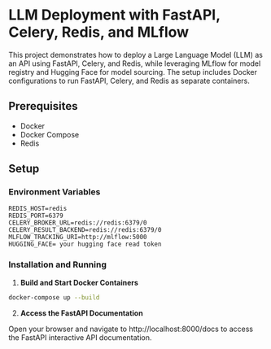 # LLM Deployment with FastAPI, Celery, Redis, and MLflow

This project demonstrates how to deploy a Large Language Model (LLM) as an API using FastAPI, Celery, and Redis, while leveraging MLflow for model registry and Hugging Face for model sourcing. The setup includes Docker configurations to run FastAPI, Celery, and Redis as separate containers.

## Prerequisites

- Docker
- Docker Compose
- Redis

## Setup

### Environment Variables

```
REDIS_HOST=redis
REDIS_PORT=6379
CELERY_BROKER_URL=redis://redis:6379/0
CELERY_RESULT_BACKEND=redis://redis:6379/0
MLFLOW_TRACKING_URI=http://mlflow:5000
HUGGING_FACE= your hugging face read token
```

### Installation and Running

1. **Build and Start Docker Containers**

```bash
docker-compose up --build
```

2. **Access the FastAPI Documentation**

Open your browser and navigate to http://localhost:8000/docs to access the FastAPI interactive API documentation.
